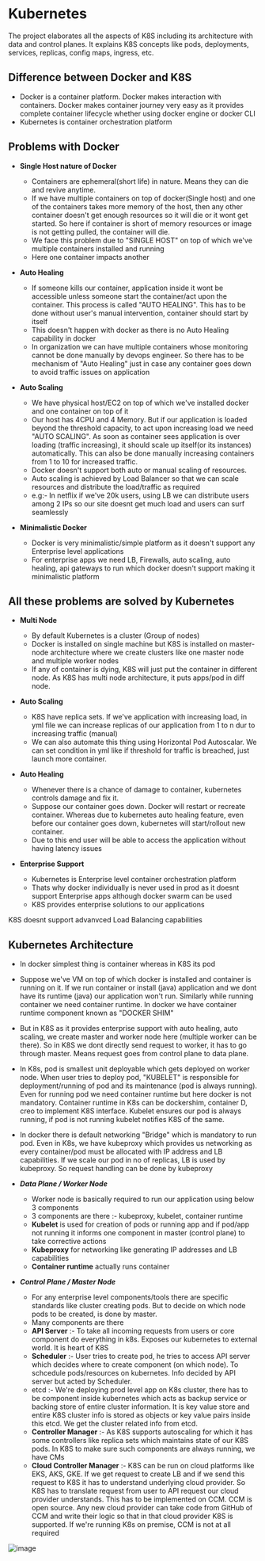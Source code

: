 # Kubernetes
The project elaborates all the aspects of K8S including its architecture with data and control planes. It explains K8S concepts like pods, deployments, services, replicas, config maps, ingress, etc.


Difference between Docker and K8S
-
- Docker is a container platform. Docker makes interaction with containers. Docker makes container journey very easy as it provides complete container lifecycle whether using docker engine or docker CLI
- Kubernetes is container orchestration platform

Problems with Docker
-
- **Single Host nature of Docker**
  - Containers are ephemeral(short life) in nature. Means they can die and revive anytime.
  - If we have multiple containers on top of docker(Single host) and one of the containers takes more memory of the host, then any other container doesn't get enough resources so it will die or it wont get started. So here if container is short of memory resources or image is not getting pulled, the container will die.
  - We face this problem due to "SINGLE HOST" on top of which we've multiple containers installed and running
  - Here one container impacts another
 
- **Auto Healing**
  - If someone kills our container, application inside it wont be accessible unless someone start the container/act upon the container. This process is called "AUTO HEALING". This has to be done without user's manual intervention, container should start by itself
  - This doesn't happen with docker as there is no Auto Healing capability in docker
  - In organization we can have multiple containers whose monitoring cannot be done manually by devops engineer. So there has to be mechanism of "Auto Healing" just in case any container goes down to avoid traffic issues on application

- **Auto Scaling**
  - We have physical host/EC2 on top of which we've installed docker and one container on top of it
  - Our host has 4CPU and 4 Memory. But if our application is loaded beyond the threshold capacity, to act upon increasing load we need "AUTO SCALING". As soon as container sees application is over loading (traffic increasing), it should scale up itself(or its instances) automatically. This can also be done manually increasing containers from 1 to 10 for increased traffic.
  - Docker doesn't support both auto or manual scaling of resources.
  - Auto scaling is achieved by Load Balancer so that we can scale resources and distribute the load/traffic as required
  - e.g:- In netflix if we've 20k users, using LB we can distribute users among 2 IPs so our site doesnt get much load and users can surf seamlessly

- **Minimalistic Docker**
  - Docker is very minimalistic/simple platform as it doesn't support any Enterprise level applications
  - For enterprise apps we need LB, Firewalls, auto scaling, auto healing, api gateways to run which docker doesn't support making it minimalistic platform

All these problems are solved by Kubernetes
-
- **Multi Node** 
  - By default Kubernetes is a cluster (Group of nodes)
  - Docker is installed on single machine but K8S is installed on master-node architecture where we create clusters like one master node and multiple worker nodes
  - If any of container is dying, K8S will just put the container in different node. As K8S has multi node architecture, it puts apps/pod in diff node.
 
- **Auto Scaling**
  - K8S have replica sets. If we've application with increasing load, in yml file we can increase replicas of our application from 1 to n dur to increasing traffic (manual)
  - We can also automate this thing using Horizontal Pod Autoscalar. We can set condition in yml like if threshold for traffic is breached, just launch more container.
 
- **Auto Healing**
  - Whenever there is a chance of damage to container, kubernetes controls damage and fix it.
  - Suppose our container goes down. Docker will restart or recreate container. Whereas due to kubernetes auto healing feature, even before our container goes down, kubernetes will start/rollout new container.
  - Due to this end user will be able to access the application without having latency issues
 
- **Enterprise Support**
  - Kubernetes is Enterprise level container orchestration platform
  - Thats why docker individually is never used in prod as it doesnt support Enterprise apps although docker swarm can be used
  - K8S provides enterprise solutions to our applications
 
K8S doesnt support advanvced Load Balancing capabilities

Kubernetes Architecture
-
- In docker simplest thing is container whereas in K8S its pod
- Suppose we've VM on top of which docker is installed and container is running on it. If we run container or install (java) application and we dont have its runtime (java) our application won't run. Similarly while running container we need container runtime. In docker we have container runtime component known as "DOCKER SHIM"
- But in K8S as it provides enterprise support with auto healing, auto scaling, we create master and worker node here (multiple worker can be there). So in K8S we dont directly send request to worker, it has to go through master. Means request goes from control plane to data plane.
- In K8s, pod is smallest unit deployable which gets deployed on worker node. When user tries to deploy pod, "KUBELET" is responsible for deployment/running of pod and its maintenance (pod is always running). Even for running pod we need container runtime but here docker is not mandatory. Container runtime in K8s can be dockershim, container D, creo to implement K8S interface. Kubelet ensures our pod is always running, if pod is not running kubelet notifies K8S of the same.
- In docker there is default networking "Bridge" which is mandatory to run pod. Even in K8s, we have kubeproxy which provides us networking as every container/pod must be allocated with IP address and LB capabilities. If we scale our pod in no of replicas, LB is used by kubeproxy. So request handling can be done by kubeproxy

- _**Data Plane / Worker Node**_
  - Worker node is basically required to run our application using below 3 components
  - 3 components are there :- kubeproxy, kubelet, container runtime
  - **Kubelet** is used for creation of pods or running app and if pod/app not running it informs one component in master (control plane) to take corrective actions
  - **Kubeproxy** for networking like generating IP addresses and LB capabilities
  - **Container runtime** actually runs container

- **_Control Plane / Master Node_**
  - For any enterprise level components/tools there are specific standards like cluster creating pods. But to decide on which node pods to be created, is done by master.
  - Many components are there
  - **API Server** :- To take all incoming requests from users or core component do everything in k8s. Exposes our kubernetes to external world. It is heart of K8S
  - **Scheduler** :- User tries to create pod, he tries to access API server which decides where to create component (on which node). To schcedule pods/resources on kubernetes. Info decided by API server but acted by Scheduler.
  - etcd :- We're deploying prod level app on K8s cluster, there has to be component inside kubernetes which acts as backup service or backing store of entire cluster information. It is key value store and entire K8S cluster info is stored as objects or key value pairs inside this etcd. We get the cluster related info from etcd.
  - **Controller Manager** :- As K8S supports autoscaling for which it has some controllers like replica sets which maintains state of our K8S pods. In K8S to make sure such components are always running, we have CMs
  - **Cloud Controller Manager** :- K8S can be run on cloud platforms like EKS, AKS, GKE. If we get request to create LB and if we send this request to K8S it has to understand underlying cloud provider. So K8S has to translate request from user to API request our cloud provider understands. This has to be implemented on CCM. CCM is open source. Any new cloud provider can take code from GitHub of CCM and write their logic so that in that cloud provider K8S is supported. If we're running K8s on premise, CCM is not at all required

![image](https://github.com/user-attachments/assets/50e98585-dbd8-4f88-9aad-9b969ec603e5)
